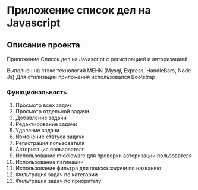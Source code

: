 # Приложение список дел на Javascript

## Описание проекта

Приложение Cписок дел на Javascript с регистрацией и авторизацией.

Выполнен на стэке технологий MEHN (Mysql, Express, HandleBars, Node Js)
Для стилизации приложения использовался Bootstrap

### Функциональность

1. Просмотр всех задач
2. Просмотр отдельной задачи
3. Добавление задачи
4. Редактирование задачи
5. Удаление задачи
6. Изменение статуса задачи
7. Регистрация пользователя
8. Авторизация пользователя
9. Использование middleware для проверки авторизации пользователя
10. Использование пагинации
11. Использование фильтра для поиска задачи по названию
12. Фильтрация задач по категории
13. Фильтрация задач по приоритету
